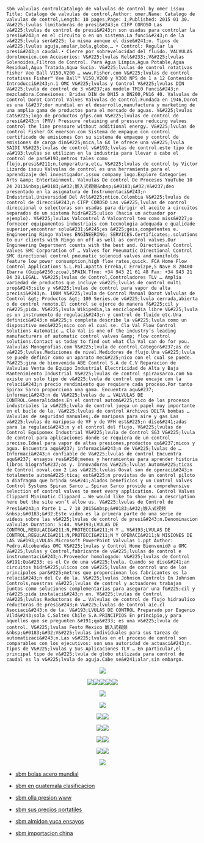 
```
sbm valvulas controlCatalogo de valvulas de control by omer issuu Title: Catalogo de valvulas de control,Author: omer,Name: Catalogo de valvulas de control,Length: 10 pages,Page: 1,Published: 2015 01 30. V&#225;lvulas limitadoras de presi&#243;n CIFP COROSO Las v&#225;lvulas de control de presi&#243;n son usadas para controlar la presi&#243;n en el circuito o en un sistema.La funci&#243;n de la v&#225;lvula ser&#225; la misma aunque el dise&#241;o. Tipos de v&#225;lvulas aguja,anular,bola,globo,… • Control: Regular la presi&#243;n caudal.• Cierre por sobrevelocidad del fluido. VALVULAS dorotmexico.com Accesorios: V&#225;lvulas Rel&#233;,V&#225;lvulas Solenoides,Filtros de Control. Para Agua Limpia,Agua Potable,Agua Residual,Agua Tratada,Agua Sucia. V&#225;lvulas de control rotativas Fisher Vee Ball V150,V200 … www.Fisher.com V&#225;lvulas de control rotativas Fisher™ Vee Ball™ V150,V200 y V300 NPS de 1 a 12 Contenido Introducci&#243;n.1 OMC V&#225;lvulas y Control V&#225;lvulas DIN V&#225;lvula de control de 3 v&#237;as modelo TM10 Funci&#243;n mezcladora.Conexiones: Bridas DIN de DN15 a DN200,PN16 40. Valvulas de Control Dorot Control Valves Valvulas de Control.Fundada en 1946,Dorot es una l&#237;der mundial en el desarrollo,manufactura y marketing de una amplia gama de productos para el mercado de aguas. V&#225;lvulas Cat&#225;logo de productos gfps.com V&#225;lvulas de control de presi&#243;n (PRV) Pressure retaining and pressure reducing valves control the line pressure without additional energy. V&#225;lvulas de control Fisher GX emerson.com Sistema de empaque con control certificado de emisiones Con su sistema de empaque y control de emisiones de carga din&#225;mica,la GX le ofrece una v&#225;lvula SAIDI V&#225;lvulas de control v&#193;lvulas de control.este tipo de v&#193;lvulas se utilizan en la industria para llevar a cabo el control de par&#193;metros tales como flujo,presi&#211;n,temperatura,etc… V&#225;lvulas de control by Victor Lizardo issuu Valvulas de control es una herramienta para el aprendizaje del investigador.issuu company logo.Explore Categories Arts &amp; Entertainment. Valvulas De control De Procesos YouTube 10 24 2013&nbsp;&#0183;&#32;嵌入式视频&nbsp;&#0183;&#32;V&#237;deo presentado en la asignatura de Instrumentaci&#243;n Industrial,Universidad Del Atl&#225;ntico.Colombia V&#225;lvulas de control de direcci&#243;n CIFP COROSO Las v&#225;lvulas de control direccional o selectoras son usadas para dirigir el aceite a circuitos separados de un sistema hidr&#225;ulico (hacia un actuador por ejemplo). V&#225;lvulas Valcontrol A Valcontrol tem como miss&#227;o fornecer equipamentos industriais com tecnologia adequada e qualidade superior,encontrar solu&#231;&#245;es &#225;geis,competentes e. Engineering Ringo Valves ENGINEERING; SERVICES.Certificates;.solutions to our clients with Ringo on off as well as control valves.Our Engineering Department counts with the best and. Directional Control Valves SMC Corporation of … Valves for Pneumatic Directional Control SMC directional control pneumatic solenoid valves and manifolds feature low power consumption,high flow rates,quick. FCA Home Flow Control Applications S.L.Pol.Apatta Erreka,C Erroizpe,5 Nave 8 20400 Ibarra (Guip&#250;zcoa),SPAIN.Tfno: +34 943 21 61 48 Fax: +34 943 21 04 38.LEGAL. V&#225;lvulas de Control,Controladores TLV … Amplia variedad de productos que incluye v&#225;lvulas de control multi prop&#243;sito y v&#225;lvulas de control para vapor de alta precisi&#243;n. 100M V&#225;lvula de Control Manual Dorot Valvulas de Control &gt; Productos &gt; 100 Series.de v&#225;lvula cerrada,abierta o de control remoto.El control se ejerce de manera f&#225;cil y r&#225;pida. V&#225;lvula Wikipedia,la enciclopedia libre V&#225;lvula es un instrumento de regulaci&#243;n y control de fluido etc.Una definici&#243;n m&#225;s completa describe la v&#225;lvula como un dispositivo mec&#225;nico con el cual se. Cla Val Flow Control Solutions Automatic … Cla Val is one of the industry’s leading manufacturers of automatic control valves &amp; flow control solutions.Contact us today to find out what Cla Val can do for you. Valvulas Monografias.com V&#225;lvula de control.Categor&#237;as de v&#225;lvulas.Mediciones de nivel.Medidores de flujo.Una v&#225;lvula se puede definir como un aparato mec&#225;nico con el cual se puede. P&#225;gina de bienvenida ABE Control S.A de C.V Reparacion de Valvulas Venta de Equipo Industrial Electricidad de Alta y Baja Mantenimiento Industrial V&#225;lvulas de control spiraxsarco.com No existe un solo tipo de v&#225;lvula de control que encaje con la relaci&#243;n precio rendimiento que requiere cada proceso.Por tanto Spirax Sarco proporciona una gama. Encuentra aqu&#237; informaci&#243;n de V&#225;lvulas de … VALVULAS DE CONTROL.Generalidades.En el control autom&#225;tico de los procesos industriales la v&#225;lvula de control juega un papel muy importante en el bucle de la. V&#225;lvulas de control Archives DELTA bombas … Valvulas de seguridad manuales;.de mariposa para aire y gas Las v&#225;lvulas de mariposa de VF y de VFH est&#225;n dise&#241;adas para la regulaci&#243;n y el control del flujo. V&#225;lvulas de Control Equipomex Industrial V&#225;lvula de Control SG3 V&#225;lvula de control para aplicaciones donde se requiera de un control preciso.Ideal para vapor de altas presiones,productos qu&#237;micos y agua. Encuentra aqu&#237; informaci&#243;n de V&#225;lvulas de … Informaci&#243;n confiable de V&#225;lvulas de control Encuentra aqu&#237; ensayos res&#250;menes y herramientas para aprender historia libros biograf&#237;as y. Innovadoras V&#225;lvulas Autom&#225;ticas de Control ooval.com 2 Las v&#225;lvulas Ooval son de operaci&#243;n totalmente autom&#225;tica; est&#225;n provistas de un control piloto a diafragma que brinda se&#241;alados beneficios y un Control Valves Control Systems Spirax Sarco … Spirax Sarco provide a comprehensive selection of control valves to meet every application. Control Valves Clippard Minimatic Clippard … We would like to show you a description here but the site won’t allow us. V&#225;lvulas de Control de Presi&#243;n Parte 1 … 7 18 2015&nbsp;&#0183;&#32;嵌入式视频&nbsp;&#0183;&#32;Este video es la primera parte de una serie de videos sobre las v&#225;lvulas de control de presi&#243;n.Denominacion valvulas Duration: 5:44. V&#193;LVULAS DE CONTROL,REGULACI&#211;N,PROTECCI&#211;N Y … V&#193;LVULAS DE CONTROL,REGULACI&#211;N,PROTECCI&#211;N Y OPERACI&#211;N MISIONES DE LAS V&#193;LVULAS.Microsoft PowerPoint Valvulas 1.ppt Author: Pedro.Alcobendas OMC V&#225;lvulas y Control Home Bienvenid@ a OMC V&#225;lvulas y Control,fabricante de v&#225;lvulas de control e instrumentaci&#243;n.Proveedor homologado: V&#225;lvulas de Control &#191;Qu&#233; es el Cv de una v&#225;lvula. Cuando se dise&#241;an circuitos hidr&#225;ulicos con v&#225;lvulas de control uno de los principales par&#225;metros que proporcionan los fabricantes es la relaci&#243;n del Cv de la. V&#225;lvulas Johnson Controls En Johnson Controls,nuestras v&#225;lvulas de control y actuadores trabajan juntos como soluciones complementarias para asegurar una f&#225;cil y r&#225;pida instalaci&#243;n en. V&#225;lvulas de Control V&#225;lvulas Reductoras de … Valvulas de control de flujo hidraulico reductoras de presi&#243;n V&#225;lvulas de Control aie.cl Asociaci&#243;n de la. V&#193;LVULAS DE CONTROL Preparado por Eugenio Vild&#243;sola C.Soltex Chile S.A.PRINCIPIOS En principio,y para aquellos que se pregunten &#191;qu&#233; es una v&#225;lvula de control. V&#225;lvulas Festo Mexico 嵌入式视频&nbsp;&#0183;&#32;V&#225;lvulas individuales para sus tareas de automatizaci&#243;n.Las v&#225;lvulas en el proceso de control son comparables con los ejecutivos: son una autoridad de actuaci&#243;n. Tipos de V&#225;lvulas y Sus Aplicaciones TLV … En particular,el principal tipo de v&#225;lvula de globo utilizada para control de caudal es la v&#225;lvula de aguja.Cabe se&#241;alar,sin embargo. 
```

<div align="center">

<a href="https://es-crusher.shibang-china.com/github&k=sbm+valvulas+control"><img src="https://static.shibang-china.com/es/crusher/logo.jpg"></a>

<a href="https://es-crusher.shibang-china.com/github&k=sbm+valvulas+control"><img src="https://static.shibang-china.com/es/crusher/index.jpg"></a><a href="https://es-crusher.shibang-china.com/material.htmlgithub&k=sbm+valvulas+control"><img src="https://static.shibang-china.com/es/crusher/material.jpg"></a><a href="https://es-crusher.shibang-china.com/application.htmlgithub&k=sbm+valvulas+control"><img src="https://static.shibang-china.com/es/crusher/application.jpg"></a><a href="https://es-crusher.shibang-china.com/aboutus.htmlgithub&k=sbm+valvulas+control"><img src="https://static.shibang-china.com/es/crusher/aboutus.jpg"></a><a href="https://es-crusher.shibang-china.com/contact.htmlgithub&k=sbm+valvulas+control"><img src="https://static.shibang-china.com/es/crusher/contact.jpg"></a>

<a href="https://es-crusher.shibang-china.com/github&k=sbm+valvulas+control"><img src="https://static.shibang-china.com/es/crusher/banner.jpg"></a>

<a href="https://swt.shibang-china.com/github&k=sbm+valvulas+control"><img src="https://static.shibang-china.com/es/crusher/text.jpg"></a>

<a href="https://swt.shibang-china.com/github&k=sbm+valvulas+control"><img src="https://static.shibang-china.com/es/crusher/chat.jpg"></a><a href="https://es-crusher.shibang-china.com/contact.htmlgithub&k=sbm+valvulas+control"><img src="https://static.shibang-china.com/es/crusher/message.jpg"></a>

<a href="https://es-crusher.shibang-china.com/products/pe.htmlgithub&k=sbm+valvulas+control"><img src="https://static.shibang-china.com/es/crusher/pe.jpg"></a><a href="https://es-crusher.shibang-china.com/products/pf.htmlgithub&k=sbm+valvulas+control"><img src="https://static.shibang-china.com/es/crusher/pf.jpg"></a>

<a href="https://es-crusher.shibang-china.com/products/hpt.htmlgithub&k=sbm+valvulas+control"><img src="https://static.shibang-china.com/es/crusher/hpt.jpg"></a><a href="https://es-crusher.shibang-china.com/products/vsi.htmlgithub&k=sbm+valvulas+control"><img src="https://static.shibang-china.com/es/crusher/vsi.jpg"></a>

<a href="https://es-crusher.shibang-china.com/products/klv.htmlgithub&k=sbm+valvulas+control"><img src="https://static.shibang-china.com/es/crusher/klv.jpg"></a><a href="https://es-crusher.shibang-china.com/products/portable.htmlgithub&k=sbm+valvulas+control"><img src="https://static.shibang-china.com/es/crusher/portable.jpg"></a>

<a href="https://swt.shibang-china.com/github&k=sbm+valvulas+control"><img src="https://static.shibang-china.com/es/crusher/case.jpg"></a>

</div>


* [sbm bolas acero mundial](sbm%20bolas%20acero%20mundial.md)

* [sbm en guatemala clasificacion](sbm%20en%20guatemala%20clasificacion.md)

* [sbm olla presion www](sbm%20olla%20presion%20www.md)

* [sbm sus precios portatiles](sbm%20sus%20precios%20portatiles.md)

* [sbm almidon yuca ensayos](sbm%20almidon%20yuca%20ensayos.md)

* [sbm importacion china](sbm%20importacion%20china.md)